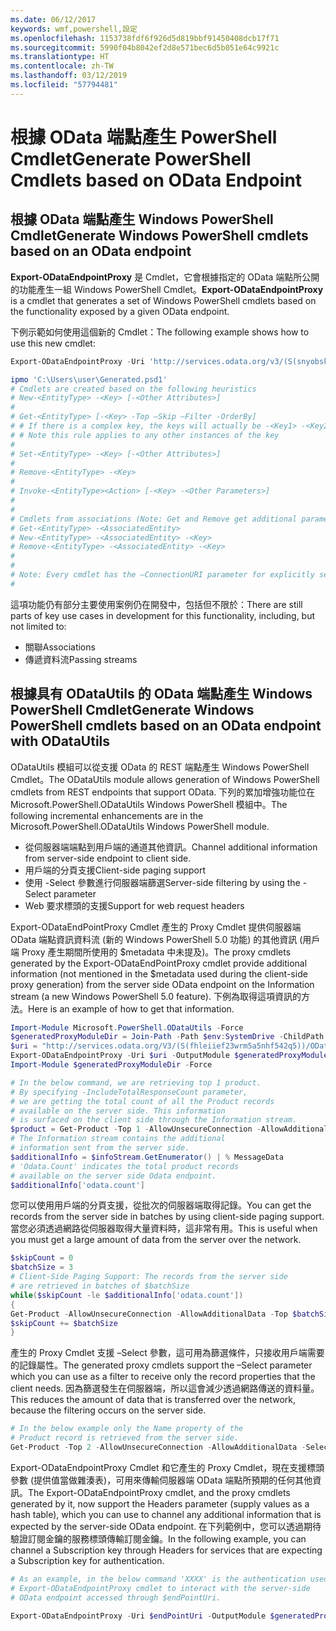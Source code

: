 ```yaml
---
ms.date: 06/12/2017
keywords: wmf,powershell,設定
ms.openlocfilehash: 1153738fdf6f926d5d819bbf91450408dcb17f71
ms.sourcegitcommit: 5990f04b8042ef2d8e571bec6d5b051e64c9921c
ms.translationtype: HT
ms.contentlocale: zh-TW
ms.lasthandoff: 03/12/2019
ms.locfileid: "57794481"
---
```

# <a name="generate-powershell-cmdlets-based-on-odata-endpoint"></a><span data-ttu-id="9d120-102">根據 OData 端點產生 PowerShell Cmdlet</span><span class="sxs-lookup"><span data-stu-id="9d120-102">Generate PowerShell Cmdlets based on OData Endpoint</span></span>

## <a name="generate-windows-powershell-cmdlets-based-on-an-odata-endpoint"></a><span data-ttu-id="9d120-103">根據 OData 端點產生 Windows PowerShell Cmdlet</span><span class="sxs-lookup"><span data-stu-id="9d120-103">Generate Windows PowerShell cmdlets based on an OData endpoint</span></span>

<span data-ttu-id="9d120-104">**Export-ODataEndpointProxy** 是 Cmdlet，它會根據指定的 OData 端點所公開的功能產生一組 Windows PowerShell Cmdlet。</span><span class="sxs-lookup"><span data-stu-id="9d120-104">**Export-ODataEndpointProxy** is a cmdlet that generates a set of Windows PowerShell cmdlets based on the functionality exposed by a given OData endpoint.</span></span>

<span data-ttu-id="9d120-105">下例示範如何使用這個新的 Cmdlet：</span><span class="sxs-lookup"><span data-stu-id="9d120-105">The following example shows how to use this new cmdlet:</span></span>

```powershell
Export-ODataEndpointProxy -Uri 'http://services.odata.org/v3/(S(snyobsk1hhutkb2yulwldgf1))/odata/odata.svc' -OutputModule C:\Users\user\Generated.psd1

ipmo 'C:\Users\user\Generated.psd1'
# Cmdlets are created based on the following heuristics
# New-<EntityType> -<Key> [-<Other Attributes>]
#
# Get-<EntityType> [-<Key> -Top –Skip –Filter -OrderBy]
# # If there is a complex key, the keys will actually be -<Key1> -<Key2>…
# # Note this rule applies to any other instances of the key
#
# Set-<EntityType> -<Key> [-<Other Attributes>]
#
# Remove-<EntityType> -<Key>
#
# Invoke-<EntityType><Action> [-<Key> -<Other Parameters>]
#
#
# Cmdlets from associations (Note: Get and Remove get additional parameter sets)
# Get-<EntityType> -<AssociatedEntity>
# New-<EntityType> -<AssociatedEntity> -<Key>
# Remove-<EntityType> -<AssociatedEntity> -<Key>
#
#
# Note: Every cmdlet has the –ConnectionURI parameter for explicitly setting the URI of the endpoint. This normally uses the same address that you gave the Export-ODataEndpointProxy cmdlet, but can be overridden in this fashion for the sake of similar endpoints.
#
```

<span data-ttu-id="9d120-106">這項功能仍有部分主要使用案例仍在開發中，包括但不限於：</span><span class="sxs-lookup"><span data-stu-id="9d120-106">There are still parts of key use cases in development for this functionality, including, but not limited to:</span></span>
-   <span data-ttu-id="9d120-107">關聯</span><span class="sxs-lookup"><span data-stu-id="9d120-107">Associations</span></span>
-   <span data-ttu-id="9d120-108">傳遞資料流</span><span class="sxs-lookup"><span data-stu-id="9d120-108">Passing streams</span></span>

## <a name="generate-windows-powershell-cmdlets-based-on-an-odata-endpoint-with-odatautils"></a><span data-ttu-id="9d120-109">根據具有 ODataUtils 的 OData 端點產生 Windows PowerShell Cmdlet</span><span class="sxs-lookup"><span data-stu-id="9d120-109">Generate Windows PowerShell cmdlets based on an OData endpoint with ODataUtils</span></span>

<span data-ttu-id="9d120-110">ODataUtils 模組可以從支援 OData 的 REST 端點產生 Windows PowerShell Cmdlet。</span><span class="sxs-lookup"><span data-stu-id="9d120-110">The ODataUtils module allows generation of Windows PowerShell cmdlets from REST endpoints that support OData.</span></span> <span data-ttu-id="9d120-111">下列的累加增強功能位在 Microsoft.PowerShell.ODataUtils Windows PowerShell 模組中。</span><span class="sxs-lookup"><span data-stu-id="9d120-111">The following incremental enhancements are in the Microsoft.PowerShell.ODataUtils Windows PowerShell module.</span></span>
-   <span data-ttu-id="9d120-112">從伺服器端端點到用戶端的通道其他資訊。</span><span class="sxs-lookup"><span data-stu-id="9d120-112">Channel additional information from server-side endpoint to client side.</span></span>
-   <span data-ttu-id="9d120-113">用戶端的分頁支援</span><span class="sxs-lookup"><span data-stu-id="9d120-113">Client-side paging support</span></span>
-   <span data-ttu-id="9d120-114">使用 -Select 參數進行伺服器端篩選</span><span class="sxs-lookup"><span data-stu-id="9d120-114">Server-side filtering by using the -Select parameter</span></span>
-   <span data-ttu-id="9d120-115">Web 要求標頭的支援</span><span class="sxs-lookup"><span data-stu-id="9d120-115">Support for web request headers</span></span>

<span data-ttu-id="9d120-116">Export-ODataEndPointProxy Cmdlet 產生的 Proxy Cmdlet 提供伺服器端 OData 端點資訊資料流 (新的 Windows PowerShell 5.0 功能) 的其他資訊 (用戶端 Proxy 產生期間所使用的 $metadata 中未提及)。</span><span class="sxs-lookup"><span data-stu-id="9d120-116">The proxy cmdlets generated by the Export-ODataEndPointProxy cmdlet provide additional information (not mentioned in the $metadata used during the client-side proxy generation) from the server side OData endpoint on the Information stream (a new Windows PowerShell 5.0 feature).</span></span> <span data-ttu-id="9d120-117">下例為取得這項資訊的方法。</span><span class="sxs-lookup"><span data-stu-id="9d120-117">Here is an example of how to get that information.</span></span>

```powershell
Import-Module Microsoft.PowerShell.ODataUtils -Force
$generatedProxyModuleDir = Join-Path -Path $env:SystemDrive -ChildPath 'ODataDemoProxy'
$uri = "http://services.odata.org/V3/(S(fhleiief23wrm5a5nhf542q5))/OData/OData.svc/"
Export-ODataEndpointProxy -Uri $uri -OutputModule $generatedProxyModuleDir -Force -AllowUnSecureConnection -Verbose -AllowClobber
Import-Module $generatedProxyModuleDir -Force

# In the below command, we are retrieving top 1 product.
# By specifying -IncludeTotalResponseCount parameter,
# we are getting the total count of all the Product records
# available on the server side. This information
# is surfaced on the client side through the Information stream.
$product = Get-Product -Top 1 -AllowUnsecureConnection -AllowAdditionalData -IncludeTotalResponseCount -InformationVariable infoStream
# The Information stream contains the additional
# information sent from the server side.
$additionalInfo = $infoStream.GetEnumerator() | % MessageData
# 'Odata.Count' indicates the total product records
# available on the server side Odata endpoint.
$additionalInfo['odata.count']
```

<span data-ttu-id="9d120-118">您可以使用用戶端的分頁支援，從批次的伺服器端取得記錄。</span><span class="sxs-lookup"><span data-stu-id="9d120-118">You can get the records from the server side in batches by using client-side paging support.</span></span> <span data-ttu-id="9d120-119">當您必須透過網路從伺服器取得大量資料時，這非常有用。</span><span class="sxs-lookup"><span data-stu-id="9d120-119">This is useful when you must get a large amount of data from the server over the network.</span></span>

```powershell
$skipCount = 0
$batchSize = 3
# Client-Side Paging Support: The records from the server side
# are retrieved in batches of $batchSize
while($skipCount -le $additionalInfo['odata.count'])
{
Get-Product -AllowUnsecureConnection -AllowAdditionalData -Top $batchSize -Skip $skipCount
$skipCount += $batchSize
}
```

<span data-ttu-id="9d120-120">產生的 Proxy Cmdlet 支援 –Select 參數，這可用為篩選條件，只接收用戶端需要的記錄屬性。</span><span class="sxs-lookup"><span data-stu-id="9d120-120">The generated proxy cmdlets support the –Select parameter which you can use as a filter to receive only the record properties that the client needs.</span></span> <span data-ttu-id="9d120-121">因為篩選發生在伺服器端，所以這會減少透過網路傳送的資料量。</span><span class="sxs-lookup"><span data-stu-id="9d120-121">This reduces the amount of data that is transferred over the network, because the filtering occurs on the server side.</span></span>

```powershell
# In the below example only the Name property of the
# Product record is retrieved from the server side.
Get-Product -Top 2 -AllowUnsecureConnection -AllowAdditionalData -Select Name
```

<span data-ttu-id="9d120-122">Export-ODataEndpointProxy Cmdlet 和它產生的 Proxy Cmdlet，現在支援標頭參數 (提供值當做雜湊表)，可用來傳輸伺服器端 OData 端點所預期的任何其他資訊。</span><span class="sxs-lookup"><span data-stu-id="9d120-122">The Export-ODataEndpointProxy cmdlet, and the proxy cmdlets generated by it, now support the Headers parameter (supply values as a hash table), which you can use to channel any additional information that is expected by the server-side OData endpoint.</span></span> <span data-ttu-id="9d120-123">在下列範例中，您可以透過期待驗證訂閱金鑰的服務標頭傳輸訂閱金鑰。</span><span class="sxs-lookup"><span data-stu-id="9d120-123">In the following example, you can channel a Subscription key through Headers for services that are expecting a Subscription key for authentication.</span></span>

```powershell
# As an example, in the below command 'XXXX' is the authentication used by the
# Export-ODataEndpointProxy cmdlet to interact with the server-side
# OData endpoint accessed through $endPointUri.

Export-ODataEndpointProxy -Uri $endPointUri -OutputModule $generatedProxyModuleDir -Force -AllowUnSecureConnection -Verbose -Headers @{'subscription-key'='XXXX'}
```
